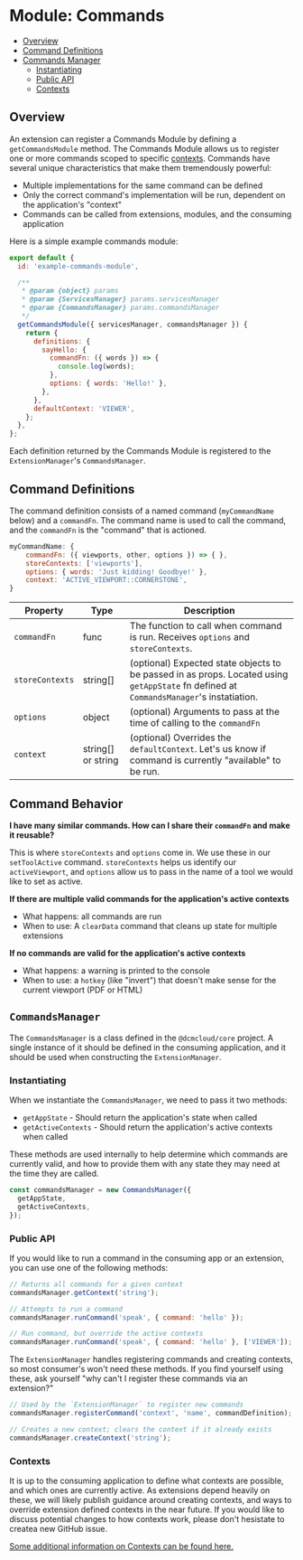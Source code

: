 # Module: Commands

- [Overview](#overview)
- [Command Definitions](#command-definitions)
- [Commands Manager](#commands-manager)
  - [Instantiating](#instatiating)
  - [Public API](#public-api)
  - [Contexts](#contexts)

## Overview

An extension can register a Commands Module by defining a `getCommandsModule`
method. The Commands Module allows us to register one or more commands scoped to
specific [contexts](./../index.md#contexts). Commands have several unique
characteristics that make them tremendously powerful:

- Multiple implementations for the same command can be defined
- Only the correct command's implementation will be run, dependent on the
  application's "context"
- Commands can be called from extensions, modules, and the consuming application

Here is a simple example commands module:

```js
export default {
  id: 'example-commands-module',

  /**
   * @param {object} params
   * @param {ServicesManager} params.servicesManager
   * @param {CommandsManager} params.commandsManager
   */
  getCommandsModule({ servicesManager, commandsManager }) {
    return {
      definitions: {
        sayHello: {
          commandFn: ({ words }) => {
            console.log(words);
          },
          options: { words: 'Hello!' },
        },
      },
      defaultContext: 'VIEWER',
    };
  },
};
```

Each definition returned by the Commands Module is registered to the
`ExtensionManager`'s `CommandsManager`.

## Command Definitions

The command definition consists of a named command (`myCommandName` below) and a
`commandFn`. The command name is used to call the command, and the `commandFn`
is the "command" that is actioned.

```js
myCommandName: {
	commandFn: ({ viewports, other, options }) => { },
	storeContexts: ['viewports'],
	options: { words: 'Just kidding! Goodbye!' },
	context: 'ACTIVE_VIEWPORT::CORNERSTONE',
}
```

| Property        | Type               | Description                                                                                                                             |
| --------------- | ------------------ | --------------------------------------------------------------------------------------------------------------------------------------- |
| `commandFn`     | func               | The function to call when command is run. Receives `options` and `storeContexts`.                                                       |
| `storeContexts` | string[]           | (optional) Expected state objects to be passed in as props. Located using `getAppState` fn defined at `CommandsManager`'s instatiation. |
| `options`       | object             | (optional) Arguments to pass at the time of calling to the `commandFn`                                                                  |
| `context`       | string[] or string | (optional) Overrides the `defaultContext`. Let's us know if command is currently "available" to be run.                                 |

## Command Behavior

**I have many similar commands. How can I share their `commandFn` and make it
reusable?**

This is where `storeContexts` and `options` come in. We use these in our
`setToolActive` command. `storeContexts` helps us identify our `activeViewport`,
and `options` allow us to pass in the name of a tool we would like to set as
active.

**If there are multiple valid commands for the application's active contexts**

- What happens: all commands are run
- When to use: A `clearData` command that cleans up state for multiple
  extensions

**If no commands are valid for the application's active contexts**

- What happens: a warning is printed to the console
- When to use: a `hotkey` (like "invert") that doesn't make sense for the
  current viewport (PDF or HTML)

## `CommandsManager`

The `CommandsManager` is a class defined in the `@dcmcloud/core` project. A
single instance of it should be defined in the consuming application, and it
should be used when constructing the `ExtensionManager`.

### Instantiating

When we instantiate the `CommandsManager`, we need to pass it two methods:

- `getAppState` - Should return the application's state when called
- `getActiveContexts` - Should return the application's active contexts when
  called

These methods are used internally to help determine which commands are currently
valid, and how to provide them with any state they may need at the time they are
called.

```js
const commandsManager = new CommandsManager({
  getAppState,
  getActiveContexts,
});
```

### Public API

If you would like to run a command in the consuming app or an extension, you can
use one of the following methods:

```js
// Returns all commands for a given context
commandsManager.getContext('string');

// Attempts to run a command
commandsManager.runCommand('speak', { command: 'hello' });

// Run command, but override the active contexts
commandsManager.runCommand('speak', { command: 'hello' }, ['VIEWER']);
```

The `ExtensionManager` handles registering commands and creating contexts, so
most consumer's won't need these methods. If you find yourself using these, ask
yourself "why can't I register these commands via an extension?"

```js
// Used by the `ExtensionManager` to register new commands
commandsManager.registerCommand('context', 'name', commandDefinition);

// Creates a new context; clears the context if it already exists
commandsManager.createContext('string');
```

### Contexts

It is up to the consuming application to define what contexts are possible, and
which ones are currently active. As extensions depend heavily on these, we will
likely publish guidance around creating contexts, and ways to override extension
defined contexts in the near future. If you would like to discuss potential
changes to how contexts work, please don't hesistate to createa new GitHub
issue.

[Some additional information on Contexts can be found here.](./../index.md#contexts)
